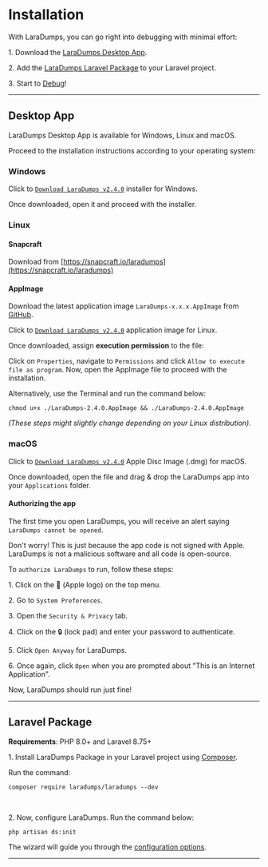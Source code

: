 # Installation

With LaraDumps, you can go right into debugging with minimal effort:

1․ Download the [LaraDumps Desktop App](installation?id=desktop-app).

2․ Add the [LaraDumps Laravel Package](installation.html?id=laravel-package#laravel-package) to your Laravel project.

3․ Start to [Debug](../debug/usage.html)!

---

## Desktop App

LaraDumps Desktop App is available for Windows, Linux and macOS.

Proceed to the installation instructions according to your operating system:

<!--LaraDumpsVersion-->

### **Windows**

Click to [`Download LaraDumps v2.4.0`](https://github.com/laradumps/app/releases/download/v2.4.0/LaraDumps-Setup-2.4.0.exe) installer for Windows.

Once downloaded, open it and proceed with the installer.

### **Linux**

#### Snapcraft

Download from [https://snapcraft.io/laradumps](https://snapcraft.io/laradumps)

#### AppImage

Download the latest application image `LaraDumps-x.x.x.AppImage` from [GitHub](https://github.com/laradumps/app/releases).

Click to [`Download LaraDumps v2.4.0`](https://github.com/laradumps/app/releases/download/v2.4.0/LaraDumps-2.4.0.AppImage) application image for Linux.

Once downloaded, assign **execution permission** to the file:

Click on `Properties`, navigate to `Permissions` and click `Allow to execute file as program`. Now, open the AppImage file to proceed with the installation.

Alternatively, use the Terminal and run the command below:

```shell
chmod u+x ./LaraDumps-2.4.0.AppImage && ./LaraDumps-2.4.0.AppImage
```

*(These steps might slightly change depending on your Linux distribution).*

### **macOS**

Click to [`Download LaraDumps v2.4.0`](https://github.com/laradumps/app/releases/download/v2.4.0/LaraDumps-2.4.0-universal.dmg) Apple Disc Image (.dmg) for macOS.

Once downloaded, open the file and drag & drop the LaraDumps app into your `Applications` folder.

#### Authorizing the app

The first time you open LaraDumps, you will receive an alert saying `LaraDumps cannot be opened`.

Don't worry! This is just because the app code is not signed with Apple. LaraDumps is not a malicious software and all code is open-source.

To `authorize LaraDumps` to run, follow these steps:

1․ Click on the  (Apple logo) on the top menu.

2․ Go to `System Preferences`.

3․ Open the `Security & Privacy` tab.

4․ Click on the 🔒 (lock pad) and enter your password to authenticate.

5․ Click `Open Anyway` for LaraDumps.

6․ Once again, click `Open` when you are prompted about "This is an Internet Application".

Now, LaraDumps should run just fine!

<!--EndOfLaraDumpsVersion-->
---

## Laravel Package

**Requirements**: PHP 8.0+ and Laravel 8.75+

1․ Install LaraDumps Package in your Laravel project using [Composer](https://getcomposer.org).

Run the command:

```shell
composer require laradumps/laradumps --dev
```

<br/>

2․ Now, configure LaraDumps. Run the command below:

```shell
php artisan ds:init
```

The wizard will guide you through the [configuration options](configuration.md).

---
